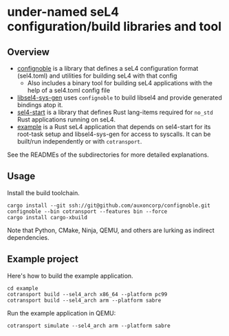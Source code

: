 # under-named seL4 configuration/build libraries and tool

## Overview
* [confignoble](confignoble) is a library that defines a seL4 configuration format (sel4.toml) and utilities for building seL4 with that config
  * Also includes a binary tool for building seL4 applications with the help of a sel4.toml config file
* [libsel4-sys-gen](libsel4-sys-gen) uses `confignoble` to build libsel4 and provide generated bindings atop it.
* [sel4-start](sel4-start) is a library that defines Rust lang-items required for `no_std` Rust applications running on seL4.
* [example](example) is a Rust seL4 application that depends on sel4-start for its root-task setup and libsel4-sys-gen for access to syscalls. It can be built/run independently or with `cotransport`.

See the READMEs of the subdirectories for more detailed explanations.

## Usage

Install the build toolchain.

```
cargo install --git ssh://git@github.com/auxoncorp/confignoble.git confignoble --bin cotransport --features bin --force
cargo install cargo-xbuild
```

Note that Python, CMake, Ninja, QEMU, and others are lurking as indirect dependencies.


## Example project

Here's how to build the example application.
```
cd example
cotransport build --sel4_arch x86_64 --platform pc99
cotransport build --sel4_arch arm --platform sabre
```

Run the example application in QEMU:

```
cotransport simulate --sel4_arch arm --platform sabre
```


